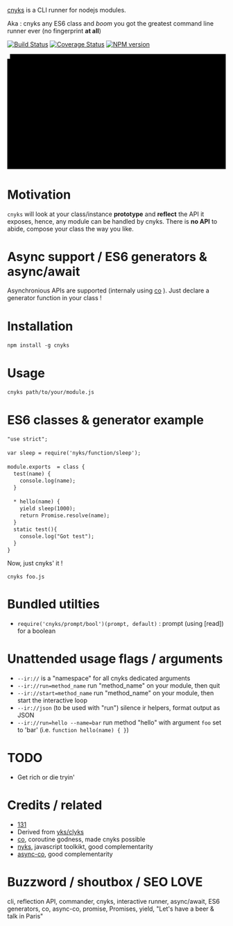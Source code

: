 [cnyks](https://github.com/131/cnyks) is a CLI runner for nodejs modules.

Aka : cnyks any ES6 class and *boom* you got the greatest command line runner ever (no fingerprint **at all**)

[![Build Status](https://travis-ci.org/131/cnyks.svg?branch=master)](https://travis-ci.org/131/cnyks)
[![Coverage Status](https://coveralls.io/repos/github/131/cnyks/badge.svg?branch=master)](https://coveralls.io/github/131/cnyks?branch=master)
[![NPM version](https://img.shields.io/npm/v/cnyks.svg)](https://www.npmjs.com/package/cnyks)


![demo workflow](/demo/cnyks.gif)

# Motivation
`cnyks` will look at your class/instance **prototype** and **reflect** the API it exposes, hence, any module can be handled by cnyks.
There is **no API** to abide, compose your class the way you like.

# Async support / ES6 generators & async/await
Asynchronious APIs are supported  (internaly using [co](https://github.com/tj/co) ). Just declare a generator function in your class !


# Installation

```
npm install -g cnyks
```

# Usage
```
cnyks path/to/your/module.js
```

# ES6 classes & generator example
```
"use strict";

var sleep = require('nyks/function/sleep');

module.exports  = class {
  test(name) {
    console.log(name);
  }

  * hello(name) {
    yield sleep(1000);
    return Promise.resolve(name);
  }
  static test(){
    console.log("Got test");
  }
}
```
Now, just cnyks' it !
```
cnyks foo.js
```

# Bundled utilties
* `require('cnyks/prompt/bool')(prompt, default)` : prompt (using [read]) for a boolean



# Unattended usage flags / arguments

* `--ir://` is a "namespace" for all cnyks dedicated arguments
* `--ir://run=method_name` run  "method_name" on your module, then quit
* `--ir://start=method_name` run "method_name" on your module, then start the interactive loop
* `--ir://json` (to be used with "run")  silence ir helpers, format output as JSON
* `--ir://run=hello --name=bar` run method "hello" with argument `foo` set to 'bar' (i.e. `function hello(name) { }`)




# TODO
* Get rich or die tryin'

# Credits / related
* [131](https://github.com/131)
* Derived from [yks/clyks](https://github.com/131/yks/blob/master/class/exts/cli/interactive_runner.php)
* [co](https://github.com/tj/co), coroutine godness, made cnyks possible
* [nyks](https://github.com/131/nyks), javascript toolkikt, good complementarity
* [async-co](https://github.com/mout/mout), good complementarity



# Buzzword / shoutbox / SEO LOVE
cli, reflection API, commander, cnyks, interactive runner, async/await, ES6 generators, co, async-co, promise, Promises, yield, "Let's have a beer & talk in Paris"


